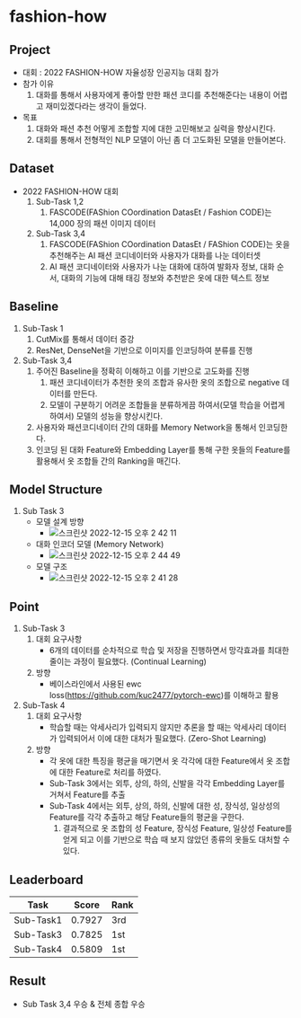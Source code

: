 # fashion-how

## Project
  * 대회 : 2022 FASHION-HOW 자율성장 인공지능 대회 참가
  * 참가 이유
      1. 대화를 통해서 사용자에게 좋아할 만한 패션 코디를 추천해준다는 내용이 어렵고 재미있겠다라는 생각이 들었다.
  * 목표
      1. 대화와 패션 추천 어떻게 조합할 지에 대한 고민해보고 실력을 향상시킨다.
      2. 대회를 통해서 전형적인 NLP 모델이 아닌 좀 더 고도화된 모델을 만들어본다.
      
## Dataset
  * 2022 FASHION-HOW 대회
      1. Sub-Task 1,2
          1. FASCODE(FAShion COordination DatasEt / Fashion CODE)는 14,000 장의 패션 이미지 데이터
      2. Sub-Task 3,4
          1. FASCODE(FAShion COordination DatasEt / FAShion CODE)는 옷을 추천해주는 AI 패션 코디네이터와 사용자가 대화를 나눈 데이터셋
          2. AI 패션 코디네이터와 사용자가 나눈 대화에 대하여 발화자 정보, 대화 순서, 대화의 기능에 대해 태깅 정보와 추천받은 옷에 대한 텍스트 정보
  
## Baseline
  1. Sub-Task 1
      1. CutMix를 통해서 데이터 증강
      2. ResNet, DenseNet을 기반으로 이미지를 인코딩하여 분류를 진행
  2. Sub-Task 3,4
      1. 주어진 Baseline을 정확히 이해하고 이를 기반으로 고도화를 진행
          1. 패션 코디네이터가 추천한 옷의 조합과 유사한 옷의 조합으로 negative 데이터를 만든다.
          2. 모델이 구분하기 어려운 조합들을 분류하게끔 하여서(모델 학습을 어렵게 하여서) 모델의 성능을 향상시킨다.
      2. 사용자와 패션코디네이터 간의 대화를 Memory Network을 통해서 인코딩한다.
      3. 인코딩 된 대화 Feature와 Embedding Layer를 통해 구한 옷들의 Feature를 활용해서 옷 조합들 간의 Ranking을 매긴다.
      
      
 ## Model Structure
   1. Sub Task 3
       * 모델 설계 방향
           * ![스크린샷 2022-12-15 오후 2 42 11](https://user-images.githubusercontent.com/48673702/207781767-bbd14897-fb46-49d6-8eb7-4a5c0bbab533.png)
       * 대화 인코더 모델 (Memory Network)
           * ![스크린샷 2022-12-15 오후 2 44 49](https://user-images.githubusercontent.com/48673702/207782122-a32712d2-44f1-4460-b38d-661b7e34bbdf.png)   
       * 모델 구조
           * ![스크린샷 2022-12-15 오후 2 41 28](https://user-images.githubusercontent.com/48673702/207781664-b4af031f-4e25-419c-bb9d-ac4a49c850df.png)
   
## Point
   1. Sub-Task 3
       1. 대회 요구사항
           * 6개의 데이터를 순차적으로 학습 및 저장을 진행하면서 망각효과를 최대한 줄이는 과정이 필요했다. (Continual Learning)
       2. 방향
           * 베이스라인에서 사용된 ewc loss(https://github.com/kuc2477/pytorch-ewc)를 이해하고 활용
   2. Sub-Task 4
       1. 대회 요구사항
           * 학습할 때는 악세사리가 입력되지 않지만 추론을 할 때는 악세사리 데이터가 입력되어서 이에 대한 대처가 필요했다. (Zero-Shot Learning)
       2. 방향
           * 각 옷에 대한 특징을 평균을 매기면서 옷 각각에 대한 Feature에서 옷 조합에 대한 Feature로 처리를 하였다.
           * Sub-Task 3에서는 외투, 상의, 하의, 신발을 각각 Embedding Layer를 거쳐서 Feature를 추출
           * Sub-Task 4에서는 외투, 상의, 하의, 신발에 대한 성, 장식성, 일상성의 Feature를 각각 추출하고 해당 Feature들의 평균을 구한다.
               1. 결과적으로 옷 조합의 성 Feature, 장식성 Feature, 일상성 Feature를 얻게 되고 이를 기반으로 학습 때 보지 않았던 종류의 옷들도 대처할 수 있다.

## Leaderboard
|Task|Score|Rank|
|-----|----|----|
|Sub-Task1|0.7927|3rd|
|Sub-Task3|0.7825|1st|
|Sub-Task4|0.5809|1st|

## Result
  * Sub Task 3,4 우승 & 전체 종합 우승
  



       
        
        
        
        
    
    
    
    
    
  
    
